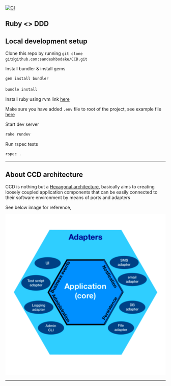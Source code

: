 [![CI](https://github.com/sandeshbodake/CCD/actions/workflows/main.yml/badge.svg)](https://github.com/sandeshbodake/CCD/actions/workflows/main.yml)

Ruby <> DDD
---

## Local development setup

Clone this repo by running `git clone git@github.com:sandeshbodake/CCD.git`

Install bundler & install gems

```bash
gem install bundler

bundle install
```
Install ruby using rvm link [here](https://rvm.io/)

Make sure you have added `.env` file to root of the project, see example file [here](https://github.com/sandeshbodake/CCD/blob/main/.env.example)

Start dev server

```bash
rake rundev
```

Run rspec tests

```bash
rspec .
```

---

## About CCD architecture 

CCD is nothing but a [Hexagonal architecture](https://en.wikipedia.org/wiki/Hexagonal_architecture_(software)), basically aims to creating loosely coupled application components that can be easily connected to their software environment by means of ports and adapters 

See below image for reference,

![img.png](.github/images/img.png)

---